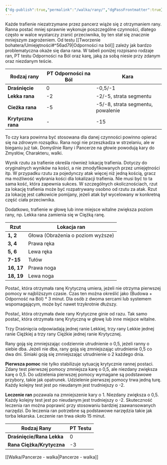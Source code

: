 ```yaml
---
{"dg-publish":true,"permalink":"/walka/rany/","dgPassFrontmatter":true}
---
```


Każde trafienie niezatrzymane przez pancerz wiąże się z otrzymaniem rany. Ranna postać mniej sprawnie wykonuje poszczególne czynności, dlatego często w walce wystarczy zranić przeciwnika, by ten stał się znacznie mniejszym zagrożeniem. Od testu [[Tworzenie bohatera/Umiejętności#^56ad79\|Odporności na ból]] zależy jak bardzo problematyczna okaże się dana rana. W tabeli poniżej rozpisano rodzaje ran, PT testu Odporności na Ból oraz karę, jaką za sobą niesie przy zdanym oraz niezdanym teście.

| **Rodzaj rany**    | **PT Odporności na Ból** | **Kara**                          |
| ------------------ | ------------------------ | --------------------------------- |
| **Draśnięcie**     | 0                        | -0,5/-1                           |
| **Lekka rana**     | -2                       | -2/-5, strata segmentu            |
| **Cieżka rana**    | -5                       | -5/-8, strata segmentu, powalenie |
| **Krytyczna rana** | -                        | -15                               |

To czy kara powinna być stosowana dla danej czynności powinno opierać się na zdrowym rozsądku. Rana nogi nie przeszkadza w strzelaniu, ale w bieganiu już tak. Domyślnie Rany i Pancerze na głowie powodują kary do Zmysłów, Charakteru, walki.

Wynik rzutu za trafienie określa również lokację trafienia. Dotyczy do oryginalnych wyników na kości, a nie zmodyfikowanych przez umiejętności itp. W przypadku rzutu za pojedynczy atak więcej niż jedną kością, gracz ma możliwość wybrania kości dla lokalizacji trafienia. Nie musi być to ta sama kość, która zapewnia sukces. W szczególnych okolicznościach, rzut za lokację trafienia może być rozpatrywany osobno od rzutu za atak. Rzut za lokację jest całkowicie pomijany, jeżeli atak był wycelowany w konkretną część ciała przeciwnika.

Dodatkowo, trafienie w głowę lub inne miejsce witalne zwiększa poziom rany, np. Lekka rana zamienia się w Ciężką ranę.

| **Rzut**   | **Lokacja ran**                   |
| ---------- | --------------------------------- |
| **1, 2**   | Głowa (Obrażenia o poziom wyższe) |
| **3, 4**   | Prawa ręka                        |
| **5, 6**   | Lewa ręka                         |
| **7-15**   | Tułów                             |
| **16, 17** | Prawa noga                        |
| **18, 19** | Lewa noga                         |

Postać, która otrzymała ranę Krytyczną umiera, jeżeli nie otrzyma pierwszej pomocy w najbliższym czasie. Czas ten można określić jako (Budowa + Odporność na Ból) * 3 minut. Dla osób z dwoma sercami lub systemem wspomagającym, może być nawet trzykrotnie dłuższy.

Postać, która otrzymała dwie rany Krytyczne ginie od razu. Tak samo postać, która otrzymała ranę Krytyczną w głowę lub inne miejsce witalne.

Trzy Draśnięcia odpowiadają jednej ranie Lekkiej, trzy rany Lekkie jednej ranie Ciężkiej a trzy rany Ciężkie jednej ranie Krytycznej.

Rany goją się zmniejszając codziennie utrudnienie o 0,5, jeżeli ranny o siebie dba. Jeżeli nie dba, rany goją się zmniejszając utrudnienie 0,5 co dwa dni. Siniaki goją się zmniejszając utrudnienie o 2 każdego dnia.

**Pierwsza pomoc** nie tylko stabilizuje sytuację krytycznie rannej postaci. Zdany test pierwszej pomocy zmniejsza karę o 0,5, ale niezdany zwiększa karę o 0,5. Do udzielenia pierwszej pomocy wymagane są podstawowe przybory, takie jak opatrunek. Udzielenie pierwszej pomocy trwa jedną turę. Każdy kolejny test jest po nieudanym jest trudniejszy o -2.

**Leczenie ran** pozawala na zmniejszenie kary o 1. Niezdany zwiększa o 0,5. Każdy kolejny test jest po nieudanym jest trudniejszy o -2. Skuteczność leczenia ran można poprawić przy stosowaniu bardziej zaawansowanych narzędzi. Do leczenia ran potrzebne są podstawowe narzędzia takie jak torba lekarska. Leczenie ran trwa około 15 minut.

| **Rodzaj Rany**           | **PT Testu** |
| ------------------------- | ------------ |
| **Draśnięcie/Rana Lekka** | 0            |
| **Rana Ciężka/Krytyczna** | -3           |
[[Walka/Pancerze - walka\|Pancerze - walka]]